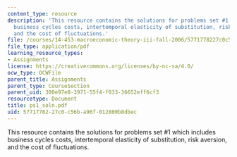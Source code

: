 ```yaml
---
content_type: resource
description: 'This resource contains the solutions for problems set #1 which includes
  business cycles costs, intertemporal elasticity of substitution, risk aversion,
  and the cost of fluctuations.'
file: /courses/14-453-macroeconomic-theory-iii-fall-2006/5771778227c0c56ba96f012800b8dbec_ps1_soln.pdf
file_type: application/pdf
learning_resource_types:
- Assignments
license: https://creativecommons.org/licenses/by-nc-sa/4.0/
ocw_type: OCWFile
parent_title: Assignments
parent_type: CourseSection
parent_uid: 300e97e8-3971-55f4-f033-36652eff6cf3
resourcetype: Document
title: ps1_soln.pdf
uid: 57717782-27c0-c56b-a96f-012800b8dbec
---
```

This resource contains the solutions for problems set #1 which includes business cycles costs, intertemporal elasticity of substitution, risk aversion, and the cost of fluctuations.